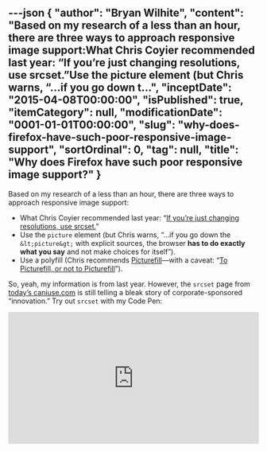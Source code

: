 ---json
{
  "author": "Bryan Wilhite",
  "content": "Based on my research of a less than an hour, there are three ways to approach responsive image support:What Chris Coyier recommended last year: “If you’re just changing resolutions, use srcset.”Use the picture element (but Chris warns, “…if you go down t...",
  "inceptDate": "2015-04-08T00:00:00",
  "isPublished": true,
  "itemCategory": null,
  "modificationDate": "0001-01-01T00:00:00",
  "slug": "why-does-firefox-have-such-poor-responsive-image-support",
  "sortOrdinal": 0,
  "tag": null,
  "title": "Why does Firefox have such poor responsive image support?"
}
---

Based on my research of a less than an hour, there are three ways to approach responsive image support:

*   What Chris Coyier recommended last year: “[If you’re just changing resolutions, use srcset.](https://css-tricks.com/responsive-images-youre-just-changing-resolutions-use-srcset/)”
*   Use the `picture` element (but Chris warns, “…if you go down the `&lt;picture&gt;` with explicit sources, the browser **has to do exactly what you say** and not make choices for itself”).
*   Use a polyfill (Chris recommends [Picturefill](http://scottjehl.github.io/picturefill/)—with a caveat: “[To Picturefill, or not to Picturefill](http://www.filamentgroup.com/lab/to-picturefill.html)”).

So, yeah, my information is from last year. However, the `srcset` page from [today’s caniuse.com](https://caniuse.com/#feat=srcset) is still telling a bleak story of corporate-sponsored “innovation.” Try out `srcset` with my Code Pen:

<!-- cSpell:disable -->
<iframe height="265" style="width: 100%;" scrolling="no" title="img srcset with Picturefill" src="https://codepen.io/rasx/embed/Ggbgxw?height=265&theme-id=0&default-tab=html,result" frameborder="no" allowtransparency="true" allowfullscreen="true">
  See the Pen <a href='https://codepen.io/rasx/pen/Ggbgxw'>img srcset with Picturefill</a> by Bryan Wilhite
  (<a href='https://codepen.io/rasx'>@rasx</a>) on <a href='https://codepen.io'>CodePen</a>.
</iframe>
<!-- cSpell:enable -->
